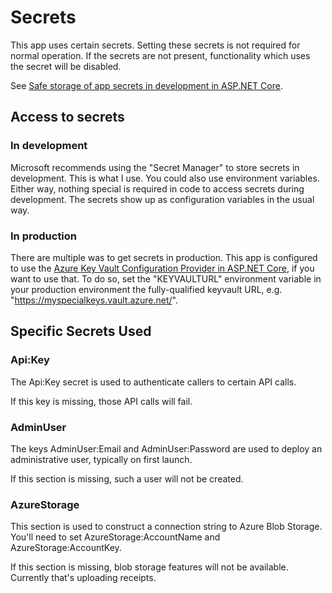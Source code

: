 ﻿# Secrets

This app uses certain secrets. Setting these secrets is not required for normal operation. If the secrets are not present, functionality which uses the secret will be disabled.

See [Safe storage of app secrets in development in ASP.NET Core](https://docs.microsoft.com/en-us/aspnet/core/security/app-secrets).

## Access to secrets

### In development

Microsoft recommends using the "Secret Manager" to store secrets in development. This is what I use. You could also use
environment variables. Either way, nothing special is required in code to access secrets during development. The
secrets show up as configuration variables in the usual way.

### In production

There are multiple was to get secrets in production. This app is configured to use the [Azure Key Vault Configuration Provider in ASP.NET Core](https://docs.microsoft.com/en-us/aspnet/core/security/key-vault-configuration),
if you want to use that. To do so, set the "KEYVAULTURL" environment variable in your production environment the 
fully-qualified keyvault URL, e.g. "https://myspecialkeys.vault.azure.net/".

## Specific Secrets Used

### Api:Key

The Api:Key secret is used to authenticate callers to certain API calls. 

If this key is missing, those API calls will fail.

### AdminUser

The keys AdminUser:Email and AdminUser:Password are used to deploy an administrative user, typically on first launch.

If this section is missing, such a user will not be created.

### AzureStorage

This section is used to construct a connection string to Azure Blob Storage. You\'ll need to set AzureStorage:AccountName and AzureStorage:AccountKey.

If this section is missing, blob storage features will not be available. Currently that\'s uploading receipts.
